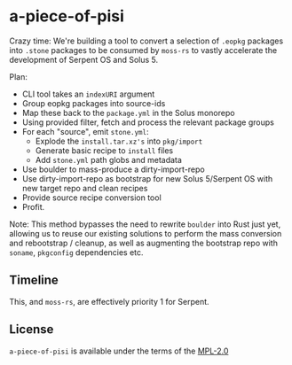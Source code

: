 # a-piece-of-pisi

Crazy time: We're building a tool to convert a selection of `.eopkg` packages into `.stone` packages to be consumed
by `moss-rs` to vastly accelerate the development of Serpent OS and Solus 5.

Plan:

 - CLI tool takes an `indexURI` argument
 - Group eopkg packages into source-ids
 - Map these back to the `package.yml` in the Solus monorepo
 - Using provided filter, fetch and process the relevant package groups
 - For each "source", emit `stone.yml`:
    - Explode the `install.tar.xz's` into `pkg/import`
    - Generate basic recipe to `install` files
    - Add `stone.yml` path globs and metadata
 - Use boulder to mass-produce a dirty-import-repo
 - Use dirty-import-repo as bootstrap for new Solus 5/Serpent OS with new target repo and clean recipes
 - Provide source recipe conversion tool
 - Profit.

Note: This method bypasses the need to rewrite `boulder` into Rust just yet, allowing us to reuse our existing
solutions to perform the mass conversion and rebootstrap / cleanup, as well as augmenting the bootstrap repo
with `soname`, `pkgconfig` dependencies etc.

## Timeline

This, and `moss-rs`, are effectively priority 1 for Serpent.


## License

`a-piece-of-pisi` is available under the terms of the [MPL-2.0](https://spdx.org/licenses/MPL-2.0.html)

